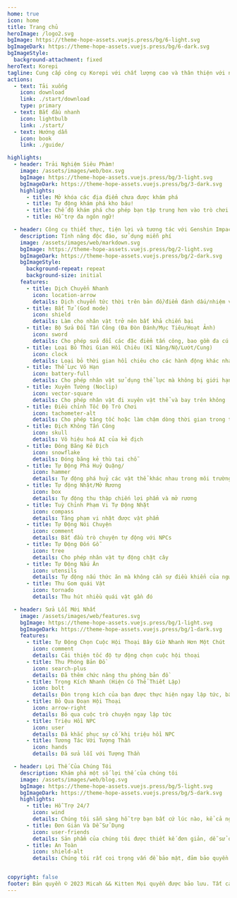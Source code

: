 ```yaml
---
home: true
icon: home
title: Trang chủ
heroImage: /logo2.svg
bgImage: https://theme-hope-assets.vuejs.press/bg/6-light.svg
bgImageDark: https://theme-hope-assets.vuejs.press/bg/6-dark.svg
bgImageStyle:
  background-attachment: fixed
heroText: Korepi
tagline: Cung cấp công cụ Korepi với chất lượng cao và thân thiện với người dùng!
actions:
  - text: Tải xuống
    icon: download
    link: ./start/download
    type: primary
  - text: Bắt đầu nhanh
    icon: lightbulb
    link: ./start/
  - text: Hướng dẫn
    icon: book
    link: ./guide/

highlights:
  - header: Trải Nghiệm Siêu Phàm!
    image: /assets/images/web/box.svg
    bgImage: https://theme-hope-assets.vuejs.press/bg/3-light.svg
    bgImageDark: https://theme-hope-assets.vuejs.press/bg/3-dark.svg
    highlights:
      - title: Mở khóa các địa điểm chưa được khám phá
      - title: Tự động khám phá kho báu!
      - title: Chế độ khám phá cho phép bạn tập trung hơn vào trò chơi!
      - title: Hỗ trợ đa ngôn ngữ!

  - header: Công cụ thiết thực, tiện lợi và tương tác với Genshin Impact
    description: Tính năng độc đáo, sử dụng miễn phí
    image: /assets/images/web/markdown.svg
    bgImage: https://theme-hope-assets.vuejs.press/bg/2-light.svg
    bgImageDark: https://theme-hope-assets.vuejs.press/bg/2-dark.svg
    bgImageStyle:
      background-repeat: repeat
      background-size: initial
    features:
      - title: Dịch Chuyển Nhanh
        icon: location-arrow
        details: Dịch chuyển tức thời trên bản đồ/điểm đánh dấu/nhiệm vụ
      - title: Bất Tử (God mode)
        icon: shield
        details: Làm cho nhân vật trở nên bất khả chiến bại
      - title: Bộ Sửa Đổi Tấn Công (Đa Đòn Đánh/Mục Tiêu/Hoạt Ảnh)
        icon: sword
        details: Cho phép sửa đổi các đặc điểm tấn công, bao gồm đa cú đánh, mục tiêu và hoạt ảnh
      - title: Loại Bỏ Thời Gian Hồi Chiêu (Kĩ Năng/Nộ/Lướt/Cung)
        icon: clock
        details: Loại bỏ thời gian hồi chiêu cho các hành động khác nhau như kỹ năng, chiêu cuối, lướt và cung
      - title: Thể Lực Vô Hạn
        icon: battery-full
        details: Cho phép nhân vật sử dụng thể lực mà không bị giới hạn
      - title: Xuyên Tường (Noclip)
        icon: vector-square
        details: Cho phép nhân vật đi xuyên vật thể và bay trên không
      - title: Điều chỉnh Tốc Độ Trò Chơi
        icon: tachometer-alt
        details: Cho phép tăng tốc hoặc làm chậm dòng thời gian trong trò chơi
      - title: Địch Không Tấn Công
        icon: skull
        details: Vô hiệu hoá AI của kẻ địch
      - title: Đóng Băng Kẻ Địch
        icon: snowflake
        details: Đóng băng kẻ thù tại chỗ
      - title: Tự Động Phá Huỷ Quặng/
        icon: hammer
        details: Tự động phá huỷ các vật thể khác nhau trong môi trường
      - title: Tự động Nhặt/Mở Rương
        icon: box
        details: Tự động thu thập chiến lợi phẩm và mở rương
      - title: Tuỳ Chỉnh Phạm Vi Tự Động Nhặt
        icon: compass
        details: Tăng phạm vi nhặt được vật phẩm
      - title: Tự Động Nói Chuyện
        icon: comment
        details: Bắt đầu trò chuyện tự động với NPCs
      - title: Tự Động Đốn Gỗ
        icon: tree
        details: Cho phép nhân vật tự động chặt cây
      - title: Tự Động Nấu Ăn
        icon: utensils
        details: Tự động nấu thức ăn mà không cần sự điều khiển của người chơi
      - title: Thu Gom quái Vật
        icon: tornado
        details: Thu hút nhiều quái vật gần đó

  - header: Sửa Lỗi Mới Nhất
    image: /assets/images/web/features.svg
    bgImage: https://theme-hope-assets.vuejs.press/bg/1-light.svg
    bgImageDark: https://theme-hope-assets.vuejs.press/bg/1-dark.svg
    features:
      - title: Tự Động Chọn Cuộc Hội Thoại Bây Giờ Nhanh Hơn Một Chút
        icon: comment
        details: Cải thiện tốc độ tự động chọn cuộc hội thoại
      - title: Thu Phóng Bản Đồ
        icon: search-plus
        details: Đã thêm chức năng thu phóng bản đồ
      - title: Trọng Kích Nhanh (Hiện Có Thể Thiết Lập)
        icon: bolt
        details: Đòn trọng kích của bạn được thực hiện ngay lập tức, bây giờ với các tùy chọn có thể thiết lập
      - title: Bỏ Qua Đoạn Hội Thoại
        icon: arrow-right
        details: Bỏ qua cuộc trò chuyện ngay lập tức
      - title: Triệu Hồi NPC
        icon: user
        details: Đã khắc phục sự cố khi triệu hồi NPC
      - title: Tương Tác Với Tượng Thần
        icon: hands
        details: Đã sửa lỗi với Tượng Thần

  - header: Lợi Thế Của Chúng Tôi
    description: Khám phá một số lợi thế của chúng tôi
    image: /assets/images/web/blog.svg
    bgImage: https://theme-hope-assets.vuejs.press/bg/5-light.svg
    bgImageDark: https://theme-hope-assets.vuejs.press/bg/5-dark.svg
    highlights:
      - title: Hỗ Trợ 24/7
        icon: wind
        details: Chúng tôi sẵn sàng hỗ trợ bạn bất cứ lúc nào, kể cả ngày hay đêm, hỗ trợ 24/7.
      - title: Đơn Giản Và Dễ Sử Dụng
        icon: user-friends
        details: Sản phẩm của chúng tôi được thiết kế đơn giản, dễ sử dụng, đảm bảo mang lại trải nghiệm thân thiện và thoải mái cho người dùng.
      - title: An Toàn
        icon: shield-alt
        details: Chúng tôi rất coi trọng vấn đề bảo mật, đảm bảo quyền truy cập an toàn và bảo vệ dữ liệu của bạn.


copyright: false
footer: Bản quyền © 2023 Micah && Kitten Mọi quyền được bảo lưu. Tất cả các nhãn hiệu, ảnh chụp màn hình, logo và bản quyền khác là tài sản của chủ sở hữu tương ứng.
---
```

